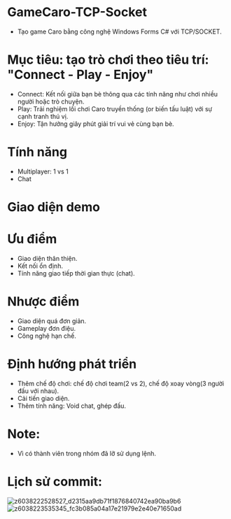 # GameCaro-TCP-Socket
- Tạo game Caro bằng công nghệ Windows Forms C# với TCP/SOCKET.

# Mục tiêu: tạo trò chơi theo tiêu trí: "Connect - Play - Enjoy"
- Connect: Kết nối giữa bạn bè thông qua các tính năng như chơi nhiều người hoặc trò chuyện.
- Play: Trải nghiệm lối chơi Caro truyền thống (or biến tấu luật) với sự cạnh tranh thú vị.
- Enjoy: Tận hưởng giây phút giải trí vui vẻ cùng bạn bè.

# Tính năng
- Multiplayer: 1 vs 1
- Chat

# Giao diện demo

# Ưu điểm
- Giao diện thân thiện.
- Kết nối ổn định.
- Tính năng giao tiếp thời gian thực (chat).

# Nhược điểm
- Giao diện quá đơn giản.
- Gameplay đơn điệu.
- Công nghệ hạn chế.

# Định hướng phát triển
- Thêm chế độ chơi: chế độ chơi team(2 vs 2), chế độ xoay vòng(3 người đấu với nhau).
- Cải tiến giao diện.
- Thêm tính năng: Void chat, ghép đấu.

# Note: 
- Vì có thành viên trong nhóm đã lỡ sử dụng lệnh.

# Lịch sử commit:
![z6038222528527_d2315aa9db71f1876840742ea90ba9b6](https://github.com/user-attachments/assets/9a63bedb-c557-4486-9cfa-18c46d6e220d)
![z6038223535345_fc3b085a04a17e21979e2e40e71650ad](https://github.com/user-attachments/assets/c6d7b927-a19d-44ec-90d1-964bfbb5e29a)
